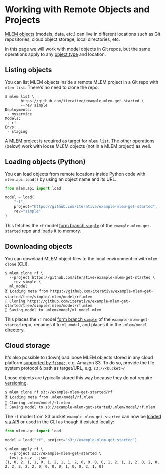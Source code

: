 # Working with Remote Objects and Projects

[MLEM objects] (models, data, etc.) can live in different locations such as Git
repositories, cloud object storage, local directories, etc.

<admon type="note">

In this page we will work with model objects in Git repos, but the same
operations apply to any [object type] and location.

</admon>

[mlem objects]: /doc/user-guide/basic-concepts#mlem-objects
[object type]: /doc/user-guide/basic-concepts#mlem-object-types

## Listing objects

You can list MLEM objects inside a remote MLEM project in a Git repo with
`mlem list`. There's no need to clone the repo.

```cli
$ mlem list \
       https://github.com/iterative/example-mlem-get-started \
       --rev simple
Deployments:
 - myservice
Models:
 - rf
Envs:
 - staging
```

<admon type="note">

A [MLEM project] is required as target for `mlem list`. The other operations
(below) work with loose MLEM objects (not in a MLEM project) as well.

[mlem project]: /doc/command-reference/init

</admon>

## Loading objects (Python)

You can load objects from remote locations inside Python code with
`mlem.api.load()` by using an object name and its URL.

```py
from mlem.api import load

model = load(
    "rf",
    project="https://github.com/iterative/example-mlem-get-started",
    rev="simple"
)
```

This fetches the `rf` model [form branch `simple`] of the
`example-mlem-get-started` repo and loads it to memory.

[form branch `simple`]:
  https://github.com/iterative/example-mlem-get-started/tree/simple/.mlem/model

## Downloading objects

You can download MLEM object files to the local environment in with `mlem clone`
(CLI).

```cli
$ mlem clone rf \
  --project https://github.com/iterative/example-mlem-get-started \
  --rev simple \
  ml_model
⏳️ Loading meta from https://github.com/iterative/example-mlem-get-started/tree/simple/.mlem/model/rf.mlem
🐏 Cloning https://github.com/iterative/example-mlem-get-started/tree/simple/.mlem/model/rf.mlem
💾 Saving model to .mlem/model/ml_model.mlem
```

This places the `rf` model [form branch `simple`] of the
`example-mlem-get-started` repo, renames it to `ml_model`, and places it in the
`.mlem/model` directory.

## Cloud storage

It's also possible to (down)load loose MLEM objects stored in any cloud platform
[supported by `fsspec`], e.g. Amazon S3. To do so, provide the file system
protocol & path as target/URL, e.g. `s3://<bucket>/`

<admon type="tip">

Loose objects are typically stored this way because they do not require
[versioning].

</admon>

```cli
$ mlem clone rf s3://example-mlem-get-started/rf
⏳️ Loading meta from .mlem/model/rf.mlem
🐏 Cloning .mlem/model/rf.mlem
💾 Saving model to s3://example-mlem-get-started/.mlem/model/rf.mlem
```

The `rf` model from S3 bucket `example-mlem-get-started` can now be
[loaded via API](#loading-objects-api) or used in the CLI as though it existed
locally:

```py
from mlem.api import load

model = load("rf", project="s3://example-mlem-get-started")
```

```cli
$ mlem apply rf \
  --project s3://example-mlem-get-started \
  test_x.csv --json
[1, 0, 2, 1, 1, 0, 1, 2, 1, 1, 2, 0, 0, 0, 0, 1, 2, 1, 1, 2, 0, 2, 0, 2, 2, 2, 2, 2, 0, 0, 0, 0, 1, 0, 0, 2, 1, 0]
```

[supported by `fsspec`]:
  https://filesystem-spec.readthedocs.io/en/latest/api.html#built-in-implementations
[versioning]: https://dvc.org/doc/use-cases/versioning-data-and-model-files
